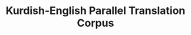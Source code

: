 ---
title: "Kurdish-English Parallel Translation Corpus"
meta_title: "Kurdish Translation Corpus - Parallel Language Data"
description: "High-quality parallel corpus containing 500,000 sentence pairs for Kurdish-English translation."
draft: false
---